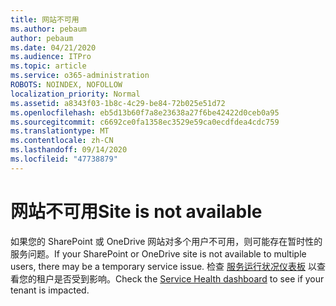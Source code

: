 ```yaml
---
title: 网站不可用
ms.author: pebaum
author: pebaum
ms.date: 04/21/2020
ms.audience: ITPro
ms.topic: article
ms.service: o365-administration
ROBOTS: NOINDEX, NOFOLLOW
localization_priority: Normal
ms.assetid: a8343f03-1b8c-4c29-be84-72b025e51d72
ms.openlocfilehash: eb5d13b60f7a8e23638a27f6be42422d0ceb0a95
ms.sourcegitcommit: c6692ce0fa1358ec3529e59ca0ecdfdea4cdc759
ms.translationtype: MT
ms.contentlocale: zh-CN
ms.lasthandoff: 09/14/2020
ms.locfileid: "47738879"
---
```

# <a name="site-is-not-available"></a><span data-ttu-id="1c373-102">网站不可用</span><span class="sxs-lookup"><span data-stu-id="1c373-102">Site is not available</span></span>

<span data-ttu-id="1c373-103">如果您的 SharePoint 或 OneDrive 网站对多个用户不可用，则可能存在暂时性的服务问题。</span><span class="sxs-lookup"><span data-stu-id="1c373-103">If your SharePoint or OneDrive site is not available to multiple users, there may be a temporary service issue.</span></span> <span data-ttu-id="1c373-104">检查 [服务运行状况仪表板](https://admin.microsoft.com/AdminPortal/Home#/servicehealth) 以查看您的租户是否受到影响。</span><span class="sxs-lookup"><span data-stu-id="1c373-104">Check the [Service Health dashboard](https://admin.microsoft.com/AdminPortal/Home#/servicehealth) to see if your tenant is impacted.</span></span> 
  

